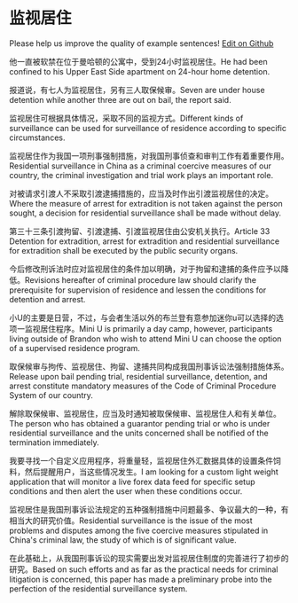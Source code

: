 # 监视居住

Please help us improve the quality of example sentences! [Edit on Github](https://github.com/jiyushe/jiyu-example-sentence-source/blob/main/chinese/jianshijuzhu.md)

<p><span class="chinese">他一直被软禁在位于曼哈顿的公寓中，受到24小时监视居住。</span><span class="english">He had been confined to his Upper East Side apartment on 24-hour home detention.</span></p>

<p><span class="chinese">报道说，有七人为监视居住，另有三人取保候审。</span><span class="english">Seven are under house detention while another three are out on bail, the report said.</span></p>

<p><span class="chinese">监视居住可根据具体情况，采取不同的监视方式。</span><span class="english">Different kinds of surveillance can be used for surveillance of residence according to specific circumstances.</span></p>

<p><span class="chinese">监视居住作为我国一项刑事强制措施，对我国刑事侦查和审判工作有着重要作用。</span><span class="english">Residential surveillance in China as a criminal coercive measures of our country, the criminal investigation and trial work plays an important role.</span></p>

<p><span class="chinese">对被请求引渡人不采取引渡逮捕措施的，应当及时作出引渡监视居住的决定。</span><span class="english">Where the measure of arrest for extradition is not taken against the person sought, a decision for residential surveillance shall be made without delay.</span></p>

<p><span class="chinese">第三十三条引渡拘留、引渡逮捕、引渡监视居住由公安机关执行。</span><span class="english">Article 33 Detention for extradition, arrest for extradition and residential surveillance for extradition shall be executed by the public security organs.</span></p>

<p><span class="chinese">今后修改刑诉法时应对监视居住的条件加以明确，对于拘留和逮捕的条件应予以降低。</span><span class="english">Revisions hereafter of criminal procedure law should clarify the prerequisite for supervision of residence and lessen the conditions for detention and arrest.</span></p>

<p><span class="chinese">小U的主要是日营，不过，与会者生活以外的布兰登有意参加迷你u可以选择的选项一监视居住程序。</span><span class="english">Mini U is primarily a day camp, however, participants living outside of Brandon who wish to attend Mini U can choose the option of a supervised residence program.</span></p>

<p><span class="chinese">取保候审与拘传、监视居住、拘留、逮捕共同构成我国刑事诉讼法强制措施体系。</span><span class="english">Release upon bail pending trial, residential surveillance, detention, and arrest constitute mandatory measures of the Code of Criminal Procedure System of our country.</span></p>

<p><span class="chinese">解除取保候审、监视居住，应当及时通知被取保候审、监视居住人和有关单位。</span><span class="english">The person who has obtained a guarantor pending trial or who is under residential surveillance and the units concerned shall be notified of the termination immediately.</span></p>

<p><span class="chinese">我要寻找一个自定义应用程序，将重量轻，监视居住外汇数据具体的设置条件饲料，然后提醒用户，当这些情况发生。</span><span class="english">I am looking for a custom light weight application that will monitor a live forex data feed for specific setup conditions and then alert the user when these conditions occur.</span></p>

<p><span class="chinese">监视居住是我国刑事诉讼法规定的五种强制措施中问题最多、争议最大的一种，有相当大的研究价值。</span><span class="english">Residential surveillance is the issue of the most problems and disputes among the five coercive measures stipulated in China's criminal law, the study of which is of significant value.</span></p>

<p><span class="chinese">在此基础上，从我国刑事诉讼的现实需要出发对监视居住制度的完善进行了初步的研究。</span><span class="english">Based on such efforts and as far as the practical needs for criminal litigation is concerned, this paper has made a preliminary probe into the perfection of the residential surveillance system.</span></p>

